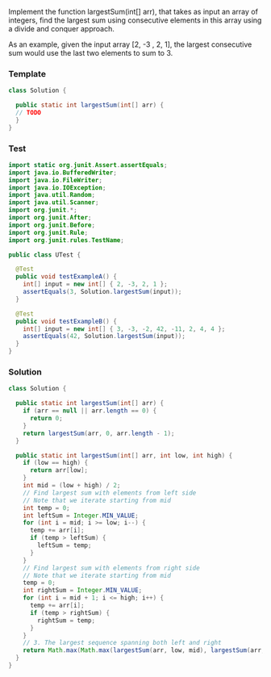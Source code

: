 Implement the function largestSum(int[] arr), that takes as input an array of integers, find the largest sum using consecutive elements in this array using a divide and conquer approach.

As an example, given the input array [2, -3 , 2, 1], the largest consecutive sum would use the last two elements to sum to 3.

### Template
```java
class Solution {

  public static int largestSum(int[] arr) {
  // TODO
  }
}

```


### Test
```java
import static org.junit.Assert.assertEquals;
import java.io.BufferedWriter;
import java.io.FileWriter;
import java.io.IOException;
import java.util.Random;
import java.util.Scanner;
import org.junit.*;
import org.junit.After;
import org.junit.Before;
import org.junit.Rule;
import org.junit.rules.TestName;

public class UTest {

  @Test
  public void testExampleA() {
    int[] input = new int[] { 2, -3, 2, 1 };
    assertEquals(3, Solution.largestSum(input));
  }

  @Test
  public void testExampleB() {
    int[] input = new int[] { 3, -3, -2, 42, -11, 2, 4, 4 };
    assertEquals(42, Solution.largestSum(input));
  }
}


```

### Solution
```java
class Solution {

  public static int largestSum(int[] arr) {
    if (arr == null || arr.length == 0) {
      return 0;
    }
    return largestSum(arr, 0, arr.length - 1);
  }

  public static int largestSum(int[] arr, int low, int high) {
    if (low == high) {
      return arr[low];
    }
    int mid = (low + high) / 2;
    // Find largest sum with elements from left side
    // Note that we iterate starting from mid
    int temp = 0;
    int leftSum = Integer.MIN_VALUE;
    for (int i = mid; i >= low; i--) {
      temp += arr[i];
      if (temp > leftSum) {
        leftSum = temp;
      }
    }
    // Find largest sum with elements from right side
    // Note that we iterate starting from mid
    temp = 0;
    int rightSum = Integer.MIN_VALUE;
    for (int i = mid + 1; i <= high; i++) {
      temp += arr[i];
      if (temp > rightSum) {
        rightSum = temp;
      }
    }
    // 3. The largest sequence spanning both left and right
    return Math.max(Math.max(largestSum(arr, low, mid), largestSum(arr, mid + 1, high)), leftSum + rightSum);
  }
}
```
